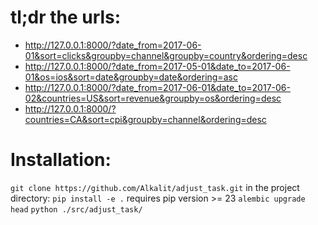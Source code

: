# tl;dr the urls:
- http://127.0.0.1:8000/?date_from=2017-06-01&sort=clicks&groupby=channel&groupby=country&ordering=desc
- http://127.0.0.1:8000/?date_from=2017-05-01&date_to=2017-06-01&os=ios&sort=date&groupby=date&ordering=asc
- http://127.0.0.1:8000/?date_from=2017-06-01&date_to=2017-06-02&countries=US&sort=revenue&groupby=os&ordering=desc
- http://127.0.0.1:8000/?countries=CA&sort=cpi&groupby=channel&ordering=desc


# Installation:
`git clone https://github.com/Alkalit/adjust_task.git`
in the project directory:
`pip install -e .` requires pip version >= 23
`alembic upgrade head`
`python ./src/adjust_task/`
